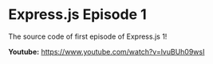  # Express.js Episode 1
 
 The source code of first episode of Express.js 1!
 
 **Youtube:** https://www.youtube.com/watch?v=lvuBUh09wsI
